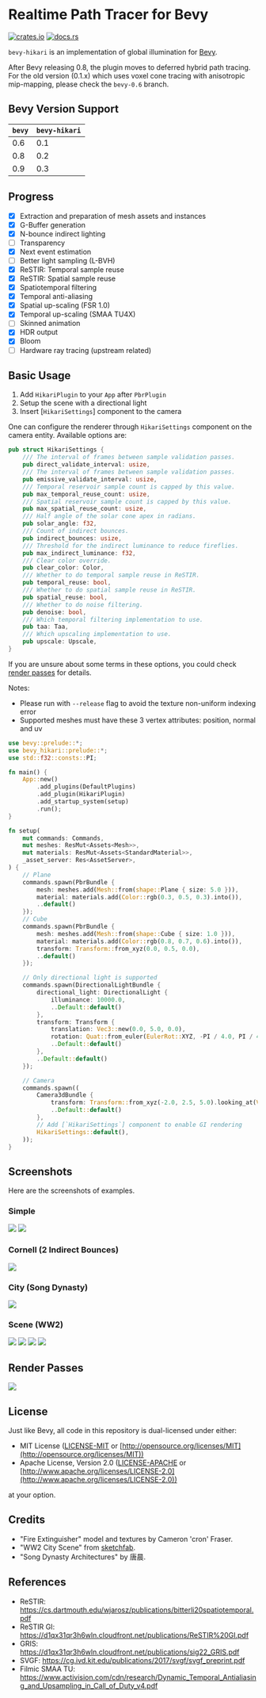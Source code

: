 # Realtime Path Tracer for Bevy

[![crates.io](https://img.shields.io/crates/v/bevy-hikari)](https://crates.io/crates/bevy-hikari)
[![docs.rs](https://docs.rs/bevy-hikari/badge.svg)](https://docs.rs/bevy-hikari)

`bevy-hikari` is an implementation of global illumination for [Bevy](https://bevyengine.org/).

After Bevy releasing 0.8, the plugin moves to deferred hybrid path tracing.
For the old version (0.1.x) which uses voxel cone tracing with anisotropic mip-mapping, please check the `bevy-0.6` branch.

## Bevy Version Support
| `bevy` | `bevy-hikari` |
| ------ | ------------- |
| 0.6    | 0.1           |
| 0.8    | 0.2           |
| 0.9    | 0.3           |

## Progress
- [x] Extraction and preparation of mesh assets and instances
- [x] G-Buffer generation
- [x] N-bounce indirect lighting
- [ ] Transparency
- [x] Next event estimation
- [ ] Better light sampling (L-BVH)
- [x] ReSTIR: Temporal sample reuse
- [x] ReSTIR: Spatial sample reuse
- [x] Spatiotemporal filtering
- [x] Temporal anti-aliasing
- [x] Spatial up-scaling (FSR 1.0)
- [x] Temporal up-scaling (SMAA TU4X)
- [ ] Skinned animation
- [x] HDR output
- [x] Bloom
- [ ] Hardware ray tracing (upstream related)

## Basic Usage
1. Add `HikariPlugin` to your `App` after `PbrPlugin`
2. Setup the scene with a directional light
3. Insert [`HikariSettings`] component to the camera

One can configure the renderer through `HikariSettings` component on the camera entity.
Available options are:
```rust
pub struct HikariSettings {
    /// The interval of frames between sample validation passes.
    pub direct_validate_interval: usize,
    /// The interval of frames between sample validation passes.
    pub emissive_validate_interval: usize,
    /// Temporal reservoir sample count is capped by this value.
    pub max_temporal_reuse_count: usize,
    /// Spatial reservoir sample count is capped by this value.
    pub max_spatial_reuse_count: usize,
    /// Half angle of the solar cone apex in radians.
    pub solar_angle: f32,
    /// Count of indirect bounces.
    pub indirect_bounces: usize,
    /// Threshold for the indirect luminance to reduce fireflies.
    pub max_indirect_luminance: f32,
    /// Clear color override.
    pub clear_color: Color,
    /// Whether to do temporal sample reuse in ReSTIR.
    pub temporal_reuse: bool,
    /// Whether to do spatial sample reuse in ReSTIR.
    pub spatial_reuse: bool,
    /// Whether to do noise filtering.
    pub denoise: bool,
    /// Which temporal filtering implementation to use.
    pub taa: Taa,
    /// Which upscaling implementation to use.
    pub upscale: Upscale,
}
```

If you are unsure about some terms in these options, you could check [render passes](#render-passes) for details.

Notes:
- Please run with `--release` flag to avoid the texture non-uniform indexing error
- Supported meshes must have these 3 vertex attributes: position, normal and uv 

```rust
use bevy::prelude::*;
use bevy_hikari::prelude::*;
use std::f32::consts::PI;

fn main() {
    App::new()
        .add_plugins(DefaultPlugins)
        .add_plugin(HikariPlugin)
        .add_startup_system(setup)
        .run();
}

fn setup(
    mut commands: Commands,
    mut meshes: ResMut<Assets<Mesh>>,
    mut materials: ResMut<Assets<StandardMaterial>>,
    _asset_server: Res<AssetServer>,
) {
    // Plane
    commands.spawn(PbrBundle {
        mesh: meshes.add(Mesh::from(shape::Plane { size: 5.0 })),
        material: materials.add(Color::rgb(0.3, 0.5, 0.3).into()),
        ..default()
    });
    // Cube
    commands.spawn(PbrBundle {
        mesh: meshes.add(Mesh::from(shape::Cube { size: 1.0 })),
        material: materials.add(Color::rgb(0.8, 0.7, 0.6).into()),
        transform: Transform::from_xyz(0.0, 0.5, 0.0),
        ..default()
    });

    // Only directional light is supported
    commands.spawn(DirectionalLightBundle {
        directional_light: DirectionalLight {
            illuminance: 10000.0,
            ..Default::default()
        },
        transform: Transform {
            translation: Vec3::new(0.0, 5.0, 0.0),
            rotation: Quat::from_euler(EulerRot::XYZ, -PI / 4.0, PI / 4.0, 0.0),
            ..Default::default()
        },
        ..Default::default()
    });

    // Camera
    commands.spawn((
        Camera3dBundle {
            transform: Transform::from_xyz(-2.0, 2.5, 5.0).looking_at(Vec3::ZERO, Vec3::Y),
            ..Default::default()
        },
        // Add [`HikariSettings`] component to enable GI rendering
        HikariSettings::default(),
    ));
}
```

## Screenshots
Here are the screenshots of examples.

### Simple
<img src="assets/screenshots/simple-1.png" />
<img src="assets/screenshots/simple-2.png" />

### Cornell (2 Indirect Bounces)
<img src="assets/screenshots/cornell.png">

### City (Song Dynasty)
<img src="assets/screenshots/city.png">

### Scene (WW2)
<img src="assets/screenshots/scene-1.png">
<img src="assets/screenshots/scene-2.png">
<img src="assets/screenshots/scene-3.png">
<img src="assets/screenshots/dissection/render.png">

## Render Passes
<img src="assets/screenshots/dissection/render-graph.png">

## License
Just like Bevy, all code in this repository is dual-licensed under either:

* MIT License ([LICENSE-MIT](docs/LICENSE-MIT) or [http://opensource.org/licenses/MIT](http://opensource.org/licenses/MIT))
* Apache License, Version 2.0 ([LICENSE-APACHE](docs/LICENSE-APACHE) or [http://www.apache.org/licenses/LICENSE-2.0](http://www.apache.org/licenses/LICENSE-2.0))

at your option.

## Credits
- "Fire Extinguisher" model and textures by Cameron 'cron' Fraser.
- "WW2 City Scene" from [sketchfab](https://sketchfab.com/3d-models/ww2-cityscene-carentan-inspired-639dc3d330a940a2b9d7f40542eabdf3).
- "Song Dynasty Architectures" by 唐晨.

## References
- ReSTIR: https://cs.dartmouth.edu/wjarosz/publications/bitterli20spatiotemporal.pdf
- ReSTIR GI: https://d1qx31qr3h6wln.cloudfront.net/publications/ReSTIR%20GI.pdf
- GRIS: https://d1qx31qr3h6wln.cloudfront.net/publications/sig22_GRIS.pdf
- SVGF: https://cg.ivd.kit.edu/publications/2017/svgf/svgf_preprint.pdf
- Filmic SMAA TU: https://www.activision.com/cdn/research/Dynamic_Temporal_Antialiasing_and_Upsampling_in_Call_of_Duty_v4.pdf
